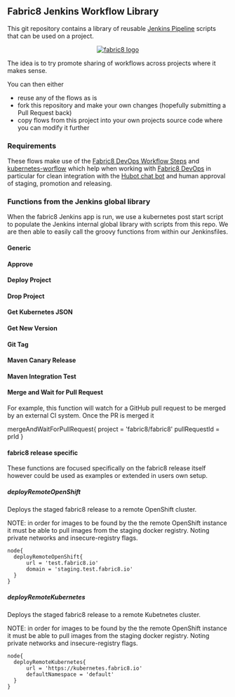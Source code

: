 ## Fabric8 Jenkins Workflow Library

This git repository contains a library of reusable [Jenkins Pipeline](https://github.com/jenkinsci/workflow-plugin) scripts that can be used on a project.

<p align="center">
  <a href="http://fabric8.io/guide/cdelivery.html">
  	<img src="https://raw.githubusercontent.com/fabric8io/fabric8/master/docs/images/cover/cover_small.png" alt="fabric8 logo"/>
  </a>
</p>

The idea is to try promote sharing of workflows across projects where it makes sense.

You can then either

* reuse any of the flows as is
* fork this repository and make your own changes (hopefully submitting a Pull Request back)
* copy flows from this project into your own projects source code where you can modify it further

### Requirements

These flows make use of the [Fabric8 DevOps Workflow Steps](https://github.com/fabric8io/fabric8-jenkins-workflow-steps) and [kubernetes-worflow](https://github.com/fabric8io/kubernetes-workflow) which help when working with [Fabric8 DevOps](http://fabric8.io/guide/cdelivery.html) in particular for clean integration with the [Hubot chat bot](https://hubot.github.com/) and human approval of staging, promotion and releasing.


### Functions from the Jenkins global library

When the fabric8 Jenkins app is run, we use a kubernetes post start script to populate the Jenkins internal global library with scripts from this repo.  We are then able to easily call the groovy functions from within our Jenkinsfiles.


#### Generic  

#### Approve

#### Deploy Project

#### Drop Project

#### Get Kubernetes JSON

#### Get New Version

#### Git Tag

#### Maven Canary Release

#### Maven Integration Test

#### Merge and Wait for Pull Request


For example, this function will watch for a GitHub pull request to be merged by an external CI system.  Once the PR is merged it


mergeAndWaitForPullRequest{
  project = 'fabric8/fabric8'
  pullRequestId = prId
}

#### fabric8 release specific

These functions are focused specifically on the fabric8 release itself however could be used as examples or extended in users own setup.

##### deployRemoteOpenShift

Deploys the staged fabric8 release to a remote OpenShift cluster.  

NOTE: in order for images to be found by the the remote OpenShift instance it must be able to pull images from the staging docker registry.  Noting private networks and insecure-registry flags.

    node{
      deployRemoteOpenShift{
          url = 'test.fabric8.io'
          domain = 'staging.test.fabric8.io'
      }
    }

##### deployRemoteKubernetes

Deploys the staged fabric8 release to a remote Kubetnetes cluster.  

NOTE: in order for images to be found by the the remote OpenShift instance it must be able to pull images from the staging docker registry.  Noting private networks and insecure-registry flags.    

    node{
      deployRemoteKubernetes{
          url = 'https://kubernetes.fabric8.io'
          defaultNamespace = 'default'
      }
    }

